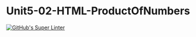 # Unit5-02-HTML-ProductOfNumbers
[![GitHub's Super Linter](https://github.com/ICS20-Programming-Grace-S/Unit5-02-HTML-ProductOfNumbers/workflows/GitHub's%20Super%20Linter/badge.svg)](https://github.com/ICS20-Programming-Grace-S/Unit5-02-HTML-ProductOfNumbers/actions)